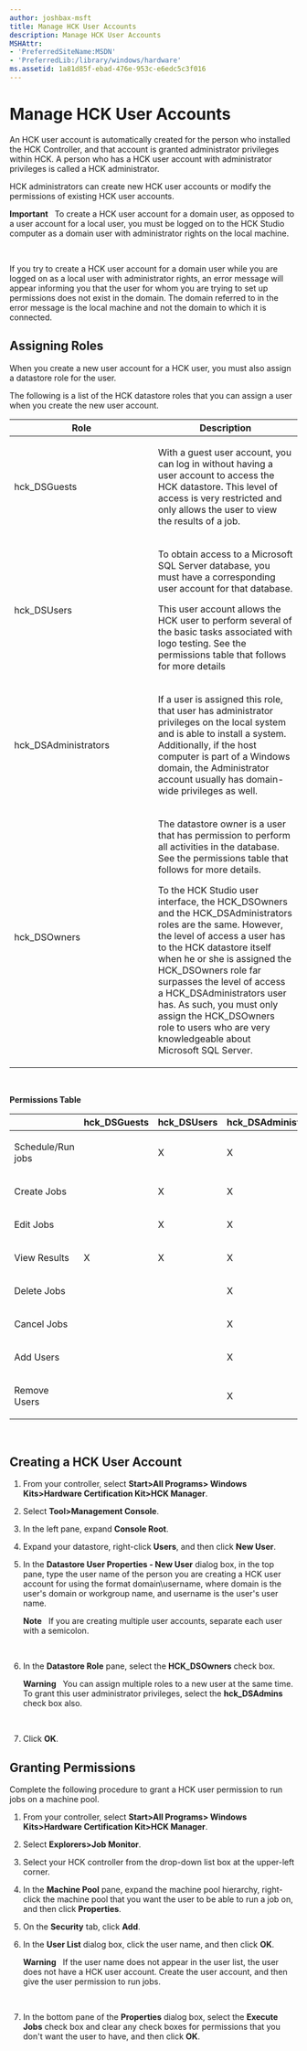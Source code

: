```yaml
---
author: joshbax-msft
title: Manage HCK User Accounts
description: Manage HCK User Accounts
MSHAttr:
- 'PreferredSiteName:MSDN'
- 'PreferredLib:/library/windows/hardware'
ms.assetid: 1a81d85f-ebad-476e-953c-e6edc5c3f016
---
```


# Manage HCK User Accounts


An HCK user account is automatically created for the person who installed the HCK Controller, and that account is granted administrator privileges within HCK. A person who has a HCK user account with administrator privileges is called a HCK administrator.

HCK administrators can create new HCK user accounts or modify the permissions of existing HCK user accounts.

**Important**  
To create a HCK user account for a domain user, as opposed to a user account for a local user, you must be logged on to the HCK Studio computer as a domain user with administrator rights on the local machine.

 

If you try to create a HCK user account for a domain user while you are logged on as a local user with administrator rights, an error message will appear informing you that the user for whom you are trying to set up permissions does not exist in the domain. The domain referred to in the error message is the local machine and not the domain to which it is connected.

## Assigning Roles


When you create a new user account for a HCK user, you must also assign a datastore role for the user.

The following is a list of the HCK datastore roles that you can assign a user when you create the new user account.

<table>
<colgroup>
<col width="50%" />
<col width="50%" />
</colgroup>
<thead>
<tr class="header">
<th>Role</th>
<th>Description</th>
</tr>
</thead>
<tbody>
<tr class="odd">
<td><p>hck_DSGuests</p></td>
<td><p>With a guest user account, you can log in without having a user account to access the HCK datastore. This level of access is very restricted and only allows the user to view the results of a job.</p></td>
</tr>
<tr class="even">
<td><p>hck_DSUsers</p></td>
<td><p>To obtain access to a Microsoft SQL Server database, you must have a corresponding user account for that database.</p>
<p>This user account allows the HCK user to perform several of the basic tasks associated with logo testing. See the permissions table that follows for more details</p></td>
</tr>
<tr class="odd">
<td><p>hck_DSAdministrators</p></td>
<td><p>If a user is assigned this role, that user has administrator privileges on the local system and is able to install a system. Additionally, if the host computer is part of a Windows domain, the Administrator account usually has domain-wide privileges as well.</p></td>
</tr>
<tr class="even">
<td><p>hck_DSOwners</p></td>
<td><p>The datastore owner is a user that has permission to perform all activities in the database. See the permissions table that follows for more details.</p>
<p>To the HCK Studio user interface, the HCK_DSOwners and the HCK_DSAdministrators roles are the same. However, the level of access a user has to the HCK datastore itself when he or she is assigned the HCK_DSOwners role far surpasses the level of access a HCK_DSAdministrators user has. As such, you must only assign the HCK_DSOwners role to users who are very knowledgeable about Microsoft SQL Server.</p></td>
</tr>
</tbody>
</table>

 

**Permissions Table**

<table>
<colgroup>
<col width="20%" />
<col width="20%" />
<col width="20%" />
<col width="20%" />
<col width="20%" />
</colgroup>
<thead>
<tr class="header">
<th></th>
<th>hck_DSGuests</th>
<th>hck_DSUsers</th>
<th>hck_DSAdministrators</th>
<th>hck_DSOwners</th>
</tr>
</thead>
<tbody>
<tr class="odd">
<td><p>Schedule/Run jobs</p></td>
<td><p></p></td>
<td><p>X</p></td>
<td><p>X</p></td>
<td><p>X</p></td>
</tr>
<tr class="even">
<td><p>Create Jobs</p></td>
<td><p></p></td>
<td><p>X</p></td>
<td><p>X</p></td>
<td><p>X</p></td>
</tr>
<tr class="odd">
<td><p>Edit Jobs</p></td>
<td><p></p></td>
<td><p>X</p></td>
<td><p>X</p></td>
<td><p>X</p></td>
</tr>
<tr class="even">
<td><p>View Results</p></td>
<td><p>X</p></td>
<td><p>X</p></td>
<td><p>X</p></td>
<td><p>X</p></td>
</tr>
<tr class="odd">
<td><p>Delete Jobs</p></td>
<td><p></p></td>
<td><p></p></td>
<td><p>X</p></td>
<td><p>X</p></td>
</tr>
<tr class="even">
<td><p>Cancel Jobs</p></td>
<td><p></p></td>
<td><p></p></td>
<td><p>X</p></td>
<td><p>X</p></td>
</tr>
<tr class="odd">
<td><p>Add Users</p></td>
<td><p></p></td>
<td><p></p></td>
<td><p>X</p></td>
<td><p>X</p></td>
</tr>
<tr class="even">
<td><p>Remove Users</p></td>
<td><p></p></td>
<td><p></p></td>
<td><p>X</p></td>
<td><p>X</p></td>
</tr>
</tbody>
</table>

 

## Creating a HCK User Account


1.  From your controller, select **Start&gt;All Programs&gt; Windows Kits&gt;Hardware Certification Kit&gt;HCK Manager**.

2.  Select **Tool&gt;Management Console**.

3.  In the left pane, expand **Console Root**.

4.  Expand your datastore, right-click **Users**, and then click **New User**.

5.  In the **Datastore User Properties - New User** dialog box, in the top pane, type the user name of the person you are creating a HCK user account for using the format domain\\username, where domain is the user's domain or workgroup name, and username is the user's user name.

    **Note**  
    If you are creating multiple user accounts, separate each user with a semicolon.

     

6.  In the **Datastore Role** pane, select the **HCK\_DSOwners** check box.

    **Warning**  
    You can assign multiple roles to a new user at the same time. To grant this user administrator privileges, select the **hck\_DSAdmins** check box also.

     

7.  Click **OK**.

## Granting Permissions


Complete the following procedure to grant a HCK user permission to run jobs on a machine pool.

1.  From your controller, select **Start&gt;All Programs&gt; Windows Kits&gt;Hardware Certification Kit&gt;HCK Manager**.

2.  Select **Explorers&gt;Job Monitor**.

3.  Select your HCK controller from the drop-down list box at the upper-left corner.

4.  In the **Machine Pool** pane, expand the machine pool hierarchy, right-click the machine pool that you want the user to be able to run a job on, and then click **Properties**.

5.  On the **Security** tab, click **Add**.

6.  In the **User List** dialog box, click the user name, and then click **OK**.

    **Warning**  
    If the user name does not appear in the user list, the user does not have a HCK user account. Create the user account, and then give the user permission to run jobs.

     

7.  In the bottom pane of the **Properties** dialog box, select the **Execute Jobs** check box and clear any check boxes for permissions that you don't want the user to have, and then click **OK**.

 

 






